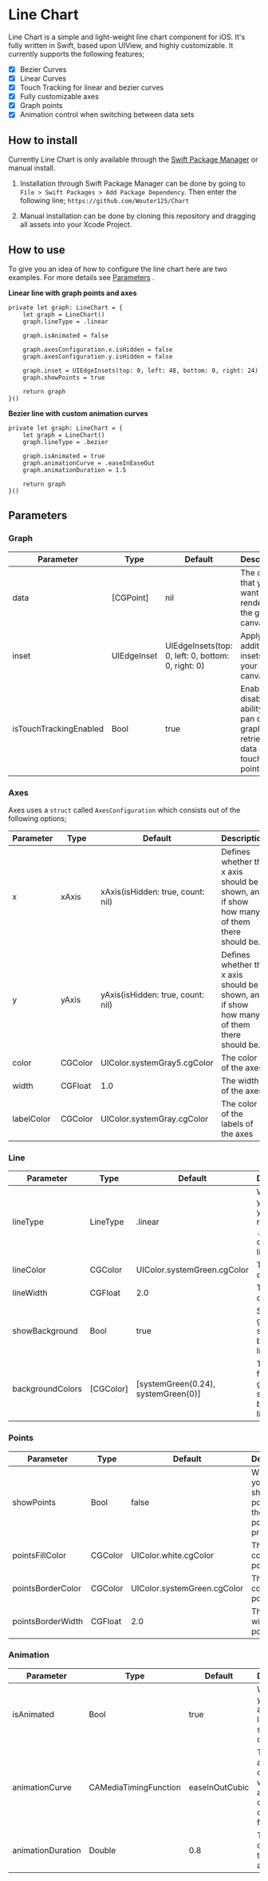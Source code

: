# Line Chart

Line Chart is a simple and light-weight line chart component for iOS. It's fully written in Swift, based upon UIView, and highly customizable. It currently supports the following features;

- [x] Bezier Curves
- [x] Linear Curves
- [x] Touch Tracking for linear and bezier curves
- [x] Fully customizable axes
- [x] Graph points
- [x] Animation control when switching between data sets

## How to install

Currently Line Chart is only available through the [Swift Package Manager](https://swift.org/package-manager/) or manual install. 

1. Installation through Swift Package Manager can be done by going to `File > Swift Packages > Add Package Dependency`. Then enter the following line;
```https://github.com/Wouter125/Chart```

2. Manual installation can be done by cloning this repository and dragging all assets into your Xcode Project.

## How to use

To give you an idea of how to configure the line chart here are two examples. For more details see [Parameters](#parameters)
.

**Linear line with graph points and axes**
```
private let graph: LineChart = {
    let graph = LineChart()
    graph.lineType = .linear
    
    graph.isAnimated = false

    graph.axesConfiguration.x.isHidden = false
    graph.axesConfiguration.y.isHidden = false

    graph.inset = UIEdgeInsets(top: 0, left: 48, bottom: 0, right: 24)
    graph.showPoints = true

    return graph
}()
```

**Bezier line with custom animation curves**
```
private let graph: LineChart = {
    let graph = LineChart()
    graph.lineType = .bezier
    
    graph.isAnimated = true
    graph.animationCurve = .easeInEaseOut
    graph.animationDuration = 1.5
    
    return graph
}()
```

## Parameters

### Graph

| Parameter              | Type        | Default                                            | Description                                                                                 |
|------------------------|-------------|----------------------------------------------------|---------------------------------------------------------------------------------------------|
| data                   | [CGPoint]   | nil                                                | The data that you want to render on the graph canvas                                        |
| inset                  | UIEdgeInset | UIEdgeInsets(top: 0, left: 0, bottom: 0, right: 0) | Apply additional insets on your graph canvas                                                |
| isTouchTrackingEnabled | Bool        | true                                               | Enable or disable the ability to pan on the graph to retrieve the data on the touched point |


### Axes
Axes uses a `struct` called `AxesConfiguration` which consists out of the following options;

| Parameter  | Type    | Default                           | Description                                                                               |
|------------|---------|-----------------------------------|-------------------------------------------------------------------------------------------|
| x          | xAxis   | xAxis(isHidden: true, count: nil) | Defines whether the x axis should be shown, and if show how many of them there should be. |
| y          | yAxis   | yAxis(isHidden: true, count: nil) | Defines whether the x axis should be shown, and if show how many of them there should be. |
| color      | CGColor | UIColor.systemGray5.cgColor       | The color of the axes                                                                     |
| width      | CGFloat | 1.0                               | The width of the axes                                                                     |
| labelColor | CGColor | UIColor.systemGray.cgColor        | The color of the labels of the axes                                                       |


### Line

| Parameter        | Type      | Default                             | Description                                                                |
|------------------|-----------|-------------------------------------|----------------------------------------------------------------------------|
| lineType         | LineType  | .linear                             | Whether you want your data to render as a `.linear` line or `.bezier` line |
| lineColor        | CGColor   | UIColor.systemGreen.cgColor         | The color of the line                                                      |
| lineWidth        | CGFloat   | 2.0                                 | The width of the line                                                      |
| showBackground   | Bool      | true                                | Show a gradient or solid color below the line                              |
| backgroundColors | [CGColor] | [systemGreen(0.24), systemGreen(0)] | The colors for the gradient or solid color below the line                  |

### Points

| Parameter         | Type    | Default                     | Description                                                     |
|-------------------|---------|-----------------------------|-----------------------------------------------------------------|
| showPoints        | Bool    | false                       | Whether you want to show points at the data points you provided |
| pointsFillColor   | CGColor | UIColor.white.cgColor       | The fill color of the point                                     |
| pointsBorderColor | CGColor | UIColor.systemGreen.cgColor | The border color of the point                                   |
| pointsBorderWidth | CGFloat | 2.0                         | The border width of the point                                   |

### Animation

| Parameter         | Type                  | Default        | Description                                                                |
|-------------------|-----------------------|----------------|----------------------------------------------------------------------------|
| isAnimated        | Bool                  | true           | Whether you want to animate the layer when switching data sets             |
| animationCurve    | CAMediaTimingFunction | easeInOutCubic | The animation curve you want to apply. A full overview can be found here;  |
| animationDuration | Double                | 0.8            | The duration of the animation                                              |
